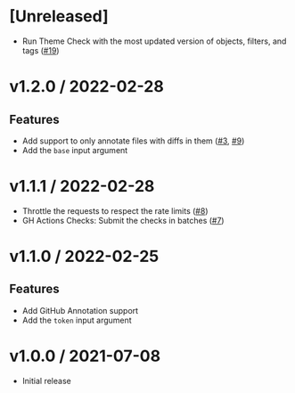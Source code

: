 
[Unreleased]
===================

  * Run Theme Check with the most updated version of objects, filters, and tags ([#19](https://github.com/Shopify/theme-check-action/pull/19))

v1.2.0 / 2022-02-28
===================

## Features

  * Add support to only annotate files with diffs in them ([#3](https://github.com/shopify/theme-check-action/issues/3), [#9](https://github.com/shopify/theme-check-action/issues/9))
  * Add the `base` input argument

v1.1.1 / 2022-02-28
===================

  * Throttle the requests to respect the rate limits ([#8](https://github.com/shopify/theme-check-action/issues/8))
  * GH Actions Checks: Submit the checks in batches ([#7](https://github.com/shopify/theme-check-action/issues/7))

v1.1.0 / 2022-02-25
===================

## Features

  * Add GitHub Annotation support
  * Add the `token` input argument

v1.0.0 / 2021-07-08
===================

  * Initial release
